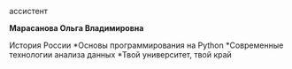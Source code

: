 ассистент



**Марасанова Ольга Владимировна**

История России
	*Основы программирования на Python
	*Современные технологии анализа данных
	*Твой университет, твой край